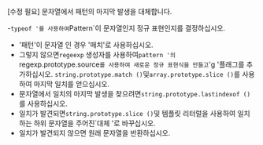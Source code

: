[수정 필요]
문자열에서 패턴의 마지막 발생을 대체합니다.

-`typeof '를 사용하여`Pattern`이 문자열인지 정규 표현인지를 결정하십시오.
- '패턴'이 문자열 인 경우 '매치'로 사용하십시오.
- 그렇지 않으면`regeexp` 생성자를 사용하여`pattern '의`regexp.prototype.source`를 사용하여 새로운 정규 표현식을 만들고`'g '플래그를 추가하십시오. `string.prototype.match ()`및`array.prototype.slice ()`를 사용하여 마지막 일치를 얻으십시오.
- 문자열에서 일치의 마지막 발생을 찾으려면`string.prototype.lastindexof ()`를 사용하십시오.
- 일치가 발견되면`string.prototype.slice ()`및 템플릿 리터럴을 사용하여 일치하는 하위 문자열을 주어진`대체 '로 바꾸십시오.
- 일치가 발견되지 않으면 원래 문자열을 반환하십시오.